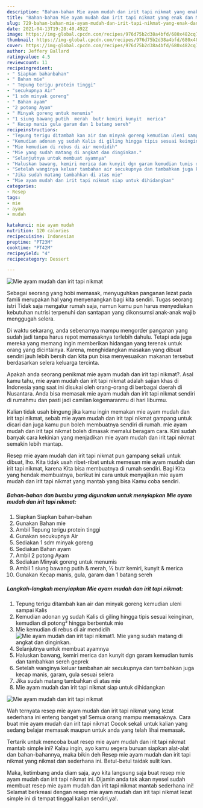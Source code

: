 ```yaml
---
description: "Bahan-bahan Mie ayam mudah dan irit tapi nikmat yang enak dan Mudah Dibuat"
title: "Bahan-bahan Mie ayam mudah dan irit tapi nikmat yang enak dan Mudah Dibuat"
slug: 729-bahan-bahan-mie-ayam-mudah-dan-irit-tapi-nikmat-yang-enak-dan-mudah-dibuat
date: 2021-04-13T19:28:40.492Z
image: https://img-global.cpcdn.com/recipes/976d75b2d38a4bfd/680x482cq70/mie-ayam-mudah-dan-irit-tapi-nikmat-foto-resep-utama.jpg
thumbnail: https://img-global.cpcdn.com/recipes/976d75b2d38a4bfd/680x482cq70/mie-ayam-mudah-dan-irit-tapi-nikmat-foto-resep-utama.jpg
cover: https://img-global.cpcdn.com/recipes/976d75b2d38a4bfd/680x482cq70/mie-ayam-mudah-dan-irit-tapi-nikmat-foto-resep-utama.jpg
author: Jeffery Ballard
ratingvalue: 4.5
reviewcount: 11
recipeingredient:
- " Siapkan bahanbahan"
- " Bahan mie"
- " Tepung terigu protein tinggi"
- "secukupnya Air"
- "1 sdm minyak goreng"
- " Bahan ayam"
- "2 potong Ayam"
- " Minyak goreng untuk menumis"
- "1 siung bawang putih  merah  butr kemiri kunyit  merica"
- " Kecap manis gula garam dan 1 batang sereh"
recipeinstructions:
- "Tepung terigu ditambah kan air dan minyak goreng kemudian uleni sampai Kalis"
- "Kemudian adonan yg sudah Kalis di giling hingga tipis sesuai keinginan, kemudian di potong² hingga berbentuk mie"
- "Mie kemudian di rebus di air mendidih"
- "Mie yang sudah matang di angkat dan dinginkan."
- "Selanjutnya untuk membuat ayamnya"
- "Haluskan bawang, kemiri merica dan kunyit dgn garam kemudian tumis dan tambahkan sereh geprek"
- "Setelah wanginya keluar tambahan air secukupnya dan tambahkan juga kecap manis, garam, gula sesuai selera"
- "Jika sudah matang tambahkan di atas mie"
- "Mie ayam mudah dan irit tapi nikmat siap untuk dihidangkan"
categories:
- Resep
tags:
- mie
- ayam
- mudah

katakunci: mie ayam mudah 
nutrition: 120 calories
recipecuisine: Indonesian
preptime: "PT23M"
cooktime: "PT42M"
recipeyield: "4"
recipecategory: Dessert

---
```



![Mie ayam mudah dan irit tapi nikmat](https://img-global.cpcdn.com/recipes/976d75b2d38a4bfd/680x482cq70/mie-ayam-mudah-dan-irit-tapi-nikmat-foto-resep-utama.jpg)

Sebagai seorang yang hobi memasak, menyuguhkan panganan lezat pada famili merupakan hal yang menyenangkan bagi kita sendiri. Tugas seorang istri Tidak saja mengatur rumah saja, namun kamu pun harus menyediakan kebutuhan nutrisi terpenuhi dan santapan yang dikonsumsi anak-anak wajib menggugah selera.

Di waktu  sekarang, anda sebenarnya mampu mengorder panganan yang sudah jadi tanpa harus repot memasaknya terlebih dahulu. Tetapi ada juga mereka yang memang ingin memberikan hidangan yang terenak untuk orang yang dicintainya. Karena, menghidangkan masakan yang dibuat sendiri jauh lebih bersih dan kita pun bisa menyesuaikan makanan tersebut berdasarkan selera keluarga tercinta. 



Apakah anda seorang penikmat mie ayam mudah dan irit tapi nikmat?. Asal kamu tahu, mie ayam mudah dan irit tapi nikmat adalah sajian khas di Indonesia yang saat ini disukai oleh orang-orang di berbagai daerah di Nusantara. Anda bisa memasak mie ayam mudah dan irit tapi nikmat sendiri di rumahmu dan pasti jadi camilan kegemaranmu di hari liburmu.

Kalian tidak usah bingung jika kamu ingin memakan mie ayam mudah dan irit tapi nikmat, sebab mie ayam mudah dan irit tapi nikmat gampang untuk dicari dan juga kamu pun boleh membuatnya sendiri di rumah. mie ayam mudah dan irit tapi nikmat boleh dimasak memalui beragam cara. Kini sudah banyak cara kekinian yang menjadikan mie ayam mudah dan irit tapi nikmat semakin lebih mantap.

Resep mie ayam mudah dan irit tapi nikmat pun gampang sekali untuk dibuat, lho. Kita tidak usah ribet-ribet untuk memesan mie ayam mudah dan irit tapi nikmat, karena Kita bisa membuatnya di rumah sendiri. Bagi Kita yang hendak membuatnya, berikut ini cara untuk menyajikan mie ayam mudah dan irit tapi nikmat yang mantab yang bisa Kamu coba sendiri.

<!--inarticleads1-->

##### Bahan-bahan dan bumbu yang digunakan untuk menyiapkan Mie ayam mudah dan irit tapi nikmat:

1. Siapkan  Siapkan bahan-bahan
1. Gunakan  Bahan mie
1. Ambil  Tepung terigu protein tinggi
1. Gunakan secukupnya Air
1. Sediakan 1 sdm minyak goreng
1. Sediakan  Bahan ayam
1. Ambil 2 potong Ayam
1. Sediakan  Minyak goreng untuk menumis
1. Ambil 1 siung bawang putih &amp; merah, ½ butr kemiri, kunyit &amp; merica
1. Gunakan  Kecap manis, gula, garam dan 1 batang sereh




<!--inarticleads2-->

##### Langkah-langkah menyiapkan Mie ayam mudah dan irit tapi nikmat:

1. Tepung terigu ditambah kan air dan minyak goreng kemudian uleni sampai Kalis
1. Kemudian adonan yg sudah Kalis di giling hingga tipis sesuai keinginan, kemudian di potong² hingga berbentuk mie
1. Mie kemudian di rebus di air mendidih
<img src="//assets-global.cpcdn.com/assets/icons/button_play-2c75c40dde080a61004c1f40b05d8f140eaff45d7e9e6481dc71c63d2e7c4909.png" alt="Mie ayam mudah dan irit tapi nikmat">1. Mie yang sudah matang di angkat dan dinginkan.
1. Selanjutnya untuk membuat ayamnya
1. Haluskan bawang, kemiri merica dan kunyit dgn garam kemudian tumis dan tambahkan sereh geprek
1. Setelah wanginya keluar tambahan air secukupnya dan tambahkan juga kecap manis, garam, gula sesuai selera
1. Jika sudah matang tambahkan di atas mie
1. Mie ayam mudah dan irit tapi nikmat siap untuk dihidangkan
<img src="//assets-global.cpcdn.com/assets/icons/button_play-2c75c40dde080a61004c1f40b05d8f140eaff45d7e9e6481dc71c63d2e7c4909.png" alt="Mie ayam mudah dan irit tapi nikmat">



Wah ternyata resep mie ayam mudah dan irit tapi nikmat yang lezat sederhana ini enteng banget ya! Semua orang mampu memasaknya. Cara buat mie ayam mudah dan irit tapi nikmat Cocok sekali untuk kalian yang sedang belajar memasak maupun untuk anda yang telah lihai memasak.

Tertarik untuk mencoba buat resep mie ayam mudah dan irit tapi nikmat mantab simple ini? Kalau ingin, ayo kamu segera buruan siapkan alat-alat dan bahan-bahannya, maka bikin deh Resep mie ayam mudah dan irit tapi nikmat yang nikmat dan sederhana ini. Betul-betul taidak sulit kan. 

Maka, ketimbang anda diam saja, ayo kita langsung saja buat resep mie ayam mudah dan irit tapi nikmat ini. Dijamin anda tak akan nyesel sudah membuat resep mie ayam mudah dan irit tapi nikmat mantab sederhana ini! Selamat berkreasi dengan resep mie ayam mudah dan irit tapi nikmat lezat simple ini di tempat tinggal kalian sendiri,ya!.

